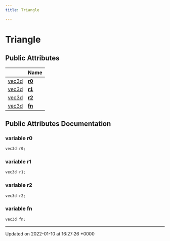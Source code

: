 ```yaml
---
title: Triangle

---
```


# Triangle





## Public Attributes

|                | Name           |
| -------------- | -------------- |
| [vec3d](../Classes/classvec3d.md) | **[r0](../Classes/structTriangle.md#variable-r0)**  |
| [vec3d](../Classes/classvec3d.md) | **[r1](../Classes/structTriangle.md#variable-r1)**  |
| [vec3d](../Classes/classvec3d.md) | **[r2](../Classes/structTriangle.md#variable-r2)**  |
| [vec3d](../Classes/classvec3d.md) | **[fn](../Classes/structTriangle.md#variable-fn)**  |

## Public Attributes Documentation

### variable r0

```cpp
vec3d r0;
```


### variable r1

```cpp
vec3d r1;
```


### variable r2

```cpp
vec3d r2;
```


### variable fn

```cpp
vec3d fn;
```


-------------------------------

Updated on 2022-01-10 at 16:27:26 +0000